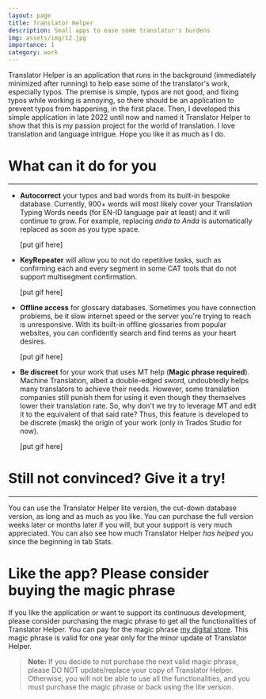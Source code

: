 ```yaml
---
layout: page
title: Translator Helper
description: Small apps to ease some translator's burdens
img: assets/img/12.jpg
importance: 1
category: work
---
```


Translator Helper is an application that runs in the background (immediately minimized after running) to help ease some of the translator's work, especially typos.
The premise is simple, typos are not good, and fixing typos while working is annoying, so there should be an application to prevent typos from happening, in the first place.
Then, I developed this simple application in late 2022 until now and named it Translator Helper to show that this is my passion project for the world of translation.
I love translation and language intrigue. Hope you like it as much as I do.

# What can it do for you
---
- **Autocorrect** your typos and bad words from its built-in bespoke database.
  Currently, 900+ words will  most likely cover your Translation Typing Words needs (for EN-ID language pair at least) and it will continue to grow.
  For example, replacing _anda to Anda_ is automatically replaced as soon as you type space.

  [put gif here]
  
- **KeyRepeater** will allow you to not do repetitive tasks, such as confirming each and every segment in some CAT tools that do not support multisegment confirmation.

  [put gif here]
  
- **Offline access** for glossary databases.
  Sometimes you have connection problems, be it slow internet speed or the server you're trying to reach is unresponsive.
  With its built-in offline glossaries from popular websites, you can confidently search and find terms as your heart desires.

  [put gif here]

- **Be discreet** for your work that uses MT help (**Magic phrase required**).
  Machine Translation, albeit a double-edged sword, undoubtedly helps many translators to achieve their needs.
  However, some translation companies still punish them for using it even though they themselves lower their translation rate.
  So, why don't we try to leverage MT and edit it to the equivalent of that said rate?
  Thus, this feature is developed to be discrete (mask) the origin of your work (only in Trados Studio for now).

  [put gif here]

# Still not convinced? Give it a try!
---
You can use the Translator Helper lite version, the cut-down database version, as long and as much as you like.
You can purchase the full version weeks later or months later if you will, but your support is very much appreciated.
You can also see how much Translator Helper _has helped_ you since the beginning in tab Stats.

# Like the app? Please consider buying the magic phrase

If you like the application or want to support its continuous development, please consider purchasing the magic phrase to get all the functionalities of Translator Helper.
You can pay for the magic phrase [my digital store](https://lynk.id/tokondaru).
This magic phrase is valid for one year only for the minor update of Translator Helper.
> **Note:** If you decide to not purchase the next valid magic phrase, please DO NOT update/replace your copy of Translator Helper.
> Otherwise, you will not be able to use all the functionalities, and you must purchase the magic phrase or back using the lite version.
